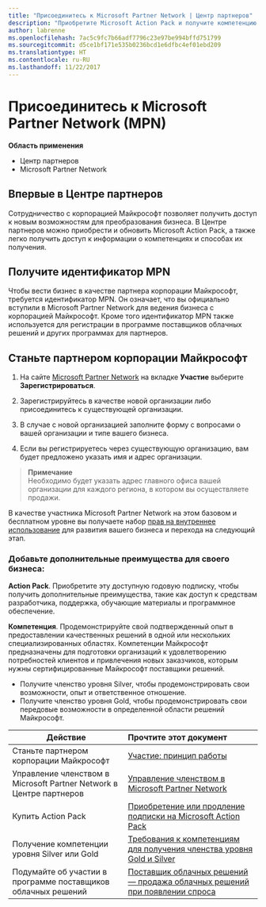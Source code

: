 ```yaml
---
title: "Присоединитесь к Microsoft Partner Network | Центр партнеров"
description: "Приобретите Microsoft Action Pack и получите компетенцию в Центре партнеров"
author: labrenne
ms.openlocfilehash: 7ac5c9fc7b66adf7796c23e97be994bffd751799
ms.sourcegitcommit: d5ce1bf171e535b0236bcd1e6dfbc4ef01ebd209
ms.translationtype: HT
ms.contentlocale: ru-RU
ms.lasthandoff: 11/22/2017
---
```

# <a name="join-the-microsoft-partner-network-mpn"></a>Присоединитесь к Microsoft Partner Network (MPN)

**Область применения**

-  Центр партнеров
-  Microsoft Partner Network

## <a name="new-to-partner-center"></a>Впервые в Центре партнеров

 Сотрудничество с корпорацией Майкрософт позволяет получить доступ к новым возможностям для преобразования бизнеса. В Центре партнеров можно приобрести и обновить Microsoft Action Pack, а также легко получить доступ к информации о компетенциях и способах их получения.

## <a name="get-your-mpn-id"></a>Получите идентификатор MPN

Чтобы вести бизнес в качестве партнера корпорации Майкрософт, требуется идентификатор MPN. Он означает, что вы официально вступили в Microsoft Partner Network для ведения бизнеса с корпорацией Майкрософт. Кроме того идентификатор MPN также используется для регистрации в программе поставщиков облачных решений и других программах для партнеров.  

## <a name="become-a-microsoft-partner"></a>Станьте партнером корпорации Майкрософт

1.  На сайте [Microsoft Partner Network](https://partner.microsoft.com/en-us/membership) на вкладке **Участие** выберите **Зарегистрироваться**. 

2.  Зарегистрируйтесь в качестве новой организации либо присоединитесь к существующей организации.

3.  В случае с новой организацией заполните форму с вопросами о вашей организации и типе вашего бизнеса.

4.  Если вы регистрируетесь через существующую организацию, вам будет предложено указать имя и адрес организации.

>**Примечание**<br> Необходимо будет указать адрес главного офиса вашей организации для каждого региона, в котором вы осуществляете продажи.

В качестве участника Microsoft Partner Network на этом базовом и бесплатном уровне вы получаете набор [прав на внутреннее использование](https://partner.microsoft.com/membership/core-benefits) для развития вашего бизнеса и перехода на следующий этап. 

### <a name="add-additional-benefits-to-your-business"></a>Добавьте дополнительные преимущества для своего бизнеса: 

**Action Pack**. Приобретите эту доступную годовую подписку, чтобы получить дополнительные преимущества, такие как доступ к средствам разработчика, поддержка, обучающие материалы и программное обеспечение.

**Компетенция**. Продемонстрируйте свой подтвержденный опыт в предоставлении качественных решений в одной или нескольких специализированных областях. Компетенции Майкрософт предназначены для подготовки организаций к удовлетворению потребностей клиентов и привлечения новых заказчиков, которым нужны сертифицированные Майкрософт поставщики решений. 

- Получите членство уровня Silver, чтобы продемонстрировать свои возможности, опыт и ответственное отношение.
- Получите членство уровня Gold, чтобы продемонстрировать свои передовые возможности в определенной области решений Майкрософт.

|**Действие**   |**Прочтите этот документ**   |
|------------------|:---------------|
|Станьте партнером корпорации Майкрософт|[Участие: принцип работы](https://partner.microsoft.com/membership/how-it-works)|
Управление членством в Microsoft Partner Network в Центре партнеров   |[Управление членством в Microsoft Partner Network](mpn-overview.md)
|Купить Action Pack   |[Приобретение или продление подписки на Microsoft Action Pack](https://msdn.microsoft.com/partner-center/mpn-get-action-pack)|
|Получение компетенции уровня Silver или Gold   |[Требования к компетенциям для получения членства уровня Gold и Silver](https://msdn.microsoft.com/en-us/partner-center/learn-about-competencies)|
|Подумайте об участии в программе поставщиков облачных решений|[Поставщик облачных решений — продажа облачных решений при появлении спроса](csp-overview.md)|
